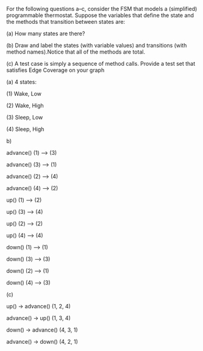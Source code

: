For the following questions a–c, consider the FSM that models a (simplified) programmable thermostat.
Suppose  the  variables  that  define  the  state  and  the  methods  that  transition between states are:

(a)  How many states are there?

(b)  Draw and label the states (with variable values) and transitions (with method names).Notice that all of the methods are total.

(c)  A test case is simply a sequence of method calls.  Provide a test set that satisfies Edge Coverage on your graph

(a) 4 states:

(1) Wake, Low

(2) Wake, High

(3) Sleep, Low

(4) Sleep, High

b)

advance()  (1) --> (3)

advance()  (3) --> (1)

advance()  (2) --> (4)

advance()  (4) --> (2)

up()  (1) --> (2)

up()  (3) --> (4)

up()  (2) --> (2)

up()  (4) --> (4)

down()  (1) --> (1)

down()  (3) --> (3)

down()  (2) --> (1)

down()  (4) --> (3)

(c) 

up() -> advance() (1, 2, 4)

advance() -> up() (1, 3, 4)

down() -> advance() (4, 3, 1)

advance() -> down() (4, 2, 1)